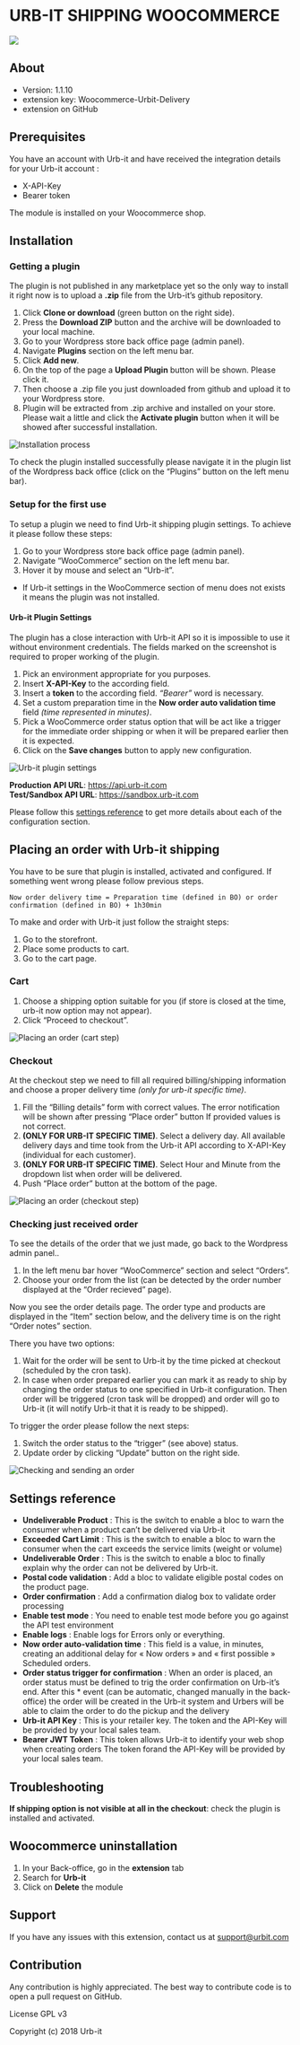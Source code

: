 # URB-IT SHIPPING WOOCOMMERCE

[![][UrbitLogo]][UrbitLink]

## About

- Version: 1.1.10
- extension key: Woocommerce-Urbit-Delivery
- extension on GitHub

## Prerequisites

You have an account with Urb-it and have received the integration details for your Urb-it account :

- X-API-Key
- Bearer token

The module is installed on your Woocommerce shop.

## Installation

### Getting a plugin

The plugin is not published in any marketplace yet so the only way to install it right now is to upload a **.zip** file from the Urb-it’s github repository. 

1. Click **Clone or download** (green button on the right side).
2. Press the **Download ZIP** button and the archive will be downloaded to your local machine.
3. Go to your Wordpress store back office page (admin panel).
4. Navigate **Plugins** section on the left menu bar.
5. Click **Add new**.
6. On the top of the page a **Upload Plugin** button will be shown. Please click it.
7. Then choose a .zip file you just downloaded from github and upload it to your Wordpress store.
8. Plugin will be extracted from .zip archive and installed on your store. Please wait a little and click the **Activate plugin** button when it will be showed after successful installation.

![Installation process][Img1-Get]

To check the plugin installed successfully please navigate it in the plugin list of the Wordpress back office (click on the “Plugins” button on the left menu bar).

### Setup for the first use

To setup a plugin we need to find Urb-it shipping plugin settings. To achieve it please follow these steps:

1. Go to your Wordpress store back office page (admin panel).
2. Navigate “WooCommerce” section on the left menu bar.
3. Hover it by mouse and select an “Urb-it”.

* If Urb-it settings in the WooCommerce section of menu does not exists it means the plugin was not installed.

#### Urb-it Plugin Settings

The plugin has a close interaction with Urb-it API so it is impossible to use it without environment credentials. The fields marked on the screenshot is required to proper working of the plugin.

1. Pick an environment appropriate for you purposes.
2. Insert **X-API-Key** to the according field.
3. Insert a **token** to the according field. *“Bearer”* word is necessary.
4. Set a custom preparation time in the **Now order auto validation time** field *(time represented in minutes)*.
5. Pick a WooCommerce order status option that will be act like a trigger for the immediate order shipping or when it will be prepared earlier then it is expected.
6. Click on the **Save changes** button to apply new configuration.

![Urb-it plugin settings][Img2-Setup]

**Production API URL**:  https://api.urb-it.com  
**Test/Sandbox API URL**:  https://sandbox.urb-it.com

Please follow this [settings reference] to get more details about each of the configuration section.

## Placing an order with Urb-it shipping

You have to be sure that plugin is installed, activated and configured. If something went wrong please follow previous steps.  

    Now order delivery time = Preparation time (defined in BO) or order confirmation (defined in BO) + 1h30min  

To make and order with Urb-it just follow the straight steps:

1. Go to the storefront.
2. Place some products to cart.
3. Go to the cart page.

### Cart

1. Choose a shipping option suitable for you (if store is closed at the time, urb-it now option may not appear).
2. Click “Proceed to checkout”.

![Placing an order (cart step)][Img3-Cart]

### Checkout

At the checkout step we need to fill all required billing/shipping information and choose a proper delivery time *(only for urb-it specific time)*. 

1. Fill the “Billing details” form with correct values. The error notification will be shown after pressing “Place order” button If provided values is not correct.
2. **(ONLY FOR URB-IT SPECIFIC TIME)**. Select a delivery day. All available delivery days and time took from the Urb-it API according to X-API-Key (individual for each customer).
3. **(ONLY FOR URB-IT SPECIFIC TIME)**. Select Hour and Minute from the dropdown list when order will be delivered.
4. Push “Place order” button at the bottom of the page.

![Placing an order (checkout step)][Img4-Checkout]

### Checking just received order

To see the details of the order that we just made, go back to the Wordpress admin panel.. 
1. In the left menu bar hover “WooCommerce” section and select “Orders”. 
2. Choose your order from the list (can be detected by the order number displayed at the “Order recieved” page).

Now you see the order details page. The order type and products are displayed in the “Item” section below, and the delivery time is on the right “Order notes” section. 

There you have two options:
1. Wait for the order will be sent to Urb-it by the time picked at checkout (scheduled by the cron task).
2. In case when order prepared earlier you can mark it as ready to ship by changing the order status to one specified in Urb-it configuration. Then order will be triggered (cron task will be dropped) and order will go to Urb-it (it will notify Urb-it that it is ready to be shipped).

To trigger the order please follow the next steps:

1. Switch the order status to the “trigger” (see above) status.
2. Update order by clicking “Update” button on the right side.

![Checking and sending an order][Img5-Order]

## Settings reference

- **Undeliverable Product** : This is the switch to enable a bloc to warn the consumer when a product can’t be delivered via Urb-it
- **Exceeded Cart Limit** : This is the switch to enable a bloc to warn the consumer when the cart exceeds the service limits (weight or volume)
- **Undeliverable Order** : This is the switch to enable a bloc to finally explain why the order can not be delivered by Urb-it.
- **Postal code validation** : Add a bloc to validate eligible postal codes on the product page.
- **Order confirmation** : Add a confirmation dialog box to validate order processing
- **Enable test mode** : You need to enable test mode before you go against the API test environment
- **Enable logs** : Enable logs for Errors only or everything.
- **Now order auto-validation time** : This field is a value, in minutes, creating an additional delay for « Now orders » and « first possible » Scheduled orders.
- **Order status trigger for confirmation** : When an order is placed, an order status must be defined to trig the order confirmation on Urb-it’s end. After this \* event (can be automatic, changed manually in the back-office) the order will be created in the Urb-it system and Urbers will be able to claim the order to do the pickup and the delivery
- **Urb-it API Key** : This is your retailer key. The token and the API-Key will be provided by your local sales team.
- **Bearer JWT Token** : This token allows Urb-it to identify your web shop when creating orders The token forand the API-Key will be provided by your local sales team.

## Troubleshooting

**If shipping option is not visible at all in the checkout**: check the plugin is installed and activated.

## Woocommerce uninstallation

1. In your Back-office, go in the **extension** tab
2. Search for **Urb-it**
3. Click on **Delete** the module

## Support

If you have any issues with this extension, contact us at support@urbit.com

## Contribution

Any contribution is highly appreciated. The best way to contribute code is to open a pull request on GitHub.

License
GPL v3

Copyright
(c) 2018 Urb-it

[UrbitLogo]: https://s3.eu-central-1.amazonaws.com/urbit-connect/logo_g.png
[UrbitLink]: https://urb-it.com/
[Img1-Get]: https://lh6.googleusercontent.com/go0QLgP3Z073lMKzLc0qvVmDOaEjkNcnSMi1NKfS2KkTniFaoR1LjpX-ZVzsCzrYvgffWQPZEPnJLTzhErBRC9goPKPCkpLgWb2pi4ZKSyRhcT0LwZWLhJ-zmKWZNOfIsA
[Img2-Setup]: https://lh5.googleusercontent.com/aX38pj2ZdZKn8O4tMTwFotv03rrCS8LQPu408zo7RS6Rbv13djGSm1_KEgvzhyDpuTwIDDHzl0W0OfxDJ5cs-bMQR56akfO_lp574SA4rwYBMQcBkcjrc11x-LIDwHhBKA
[Img3-Cart]: https://lh5.googleusercontent.com/rVirapx9WR32SRMxArejpJZunC1zDmQwfV5FhJGwZdzBFR_eVH1rcZf50zO1pJOJMAvRbMN83hUIRTGuMT2fmycQSt5jsQnDSoXFDO74ZO-Er_4dhYZToRPpTerbXTa8CA
[Img4-Checkout]: https://lh6.googleusercontent.com/mqRsiNDVBsdcuokxJxf6bLiCUPE51ZvDilTJy9Hx2ryukZ7zD-Z90ZwNjrAx0sGjzMvFk3Mr-nqtUb---B-1DaQERp95oZM0IK5Cu5ySTW642X__UNgi6psykqU9-AqJ3Q
[Img5-Order]: https://lh5.googleusercontent.com/vXL7Memtn3emxmCX3bQDXYdndkDkNRIp_4qMeXZIFDHRNkPXA1rHmeyZ-pMsLMN_MrEDiXLvhl-Ep1Xw4n-fj-12tADPKQuLS0jru4f3qUgqha118u8cVDXZdYSXO0mDdA
[settings reference]: https://github.com/urbitassociates/WooCommerce-Urbit-Delivery#settings

